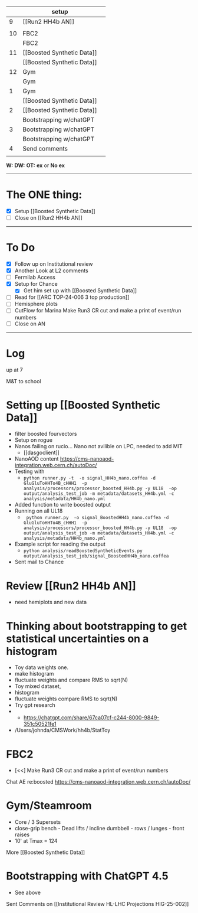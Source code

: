 
|     | setup                      |     |
| --- | -------------------------- | --- |
| 9   | [[Run2 HH4b AN]]           |     |
|     |                            |     |
| 10  | FBC2                       |     |
|     | FBC2                       |     |
| 11  | [[Boosted Synthetic Data]] |     |
|     | [[Boosted Synthetic Data]] |     |
| 12  | Gym                        |     |
|     | Gym                        |     |
| 1   | Gym                        |     |
|     | [[Boosted Synthetic Data]] |     |
| 2   | [[Boosted Synthetic Data]] |     |
|     | Bootstrapping w/chatGPT    |     |
| 3   | Bootstrapping w/chatGPT    |     |
|     | Bootstrapping w/chatGPT    |     |
| 4   | Send comments              |     |
|     |                            |     |

**W:**
**DW:**
**OT:**
**ex** or **No ex**

---
# The ONE thing: 
- [x] Setup  [[Boosted Synthetic Data]]
- [ ] Close on [[Run2 HH4b AN]]

---
# To Do

- [x] Follow up on Institutional review
- [x] Another Look at L2 comments
- [ ] Fermilab Access
- [x] Setup for Chance
	- [x] Get him set up with [[Boosted Synthetic Data]]
- [ ]  Read for [[ARC TOP-24-006 3 top production]]
- [ ] Hemisphere plots 
- [ ] CutFlow for Marina Make Run3 CR cut and make a print of event/run numbers
- [ ] Close on AN
---

# Log

up at 7 

M&T to school

# Setting up [[Boosted Synthetic Data]]
- filter boosted fourvectors
- Setup on rogue
- Nanos failing on rucio... Nano not avilible on LPC, needed to add MIT
	- [[dasgoclient]]
- NanoAOD content https://cms-nanoaod-integration.web.cern.ch/autoDoc/
- Testing with
	- `python runner.py -t  -o signal_HH4b_nano.coffea -d GluGluToHHTo4B_cHHH1  -p analysis/processors/processor_boosted_HH4b.py -y UL18  -op output/analysis_test_job -m metadata/datasets_HH4b.yml -c analysis/metadata/HH4b_nano.yml`
- Added function to write boosted output 
- Running on all UL18
	- ` python runner.py  -o signal_BoostedHH4b_nano.coffea -d GluGluToHHTo4B_cHHH1  -p analysis/processors/processor_boosted_HH4b.py -y UL18  -op output/analysis_test_job -m metadata/datasets_HH4b.yml -c analysis/metadata/HH4b_nano.yml`
- Example script for reading the output
	- `python analysis/readBoostedSyntheticEvents.py output/analysis_test_job/signal_BoostedHH4b_nano.coffea`
- Sent mail to Chance


# Review [[Run2 HH4b AN]]
- need hemiplots and new data

# Thinking about bootstrapping to get statistical uncertainties on a histogram
- Toy data weights one.
- make histogram 
- fluctuate weights and compare RMS to sqrt(N)
- Toy mixed dataset, 
- histogram
- fluctuate weights compare RMS to sqrt(N)
- Try gpt research
- - https://chatgpt.com/share/67ca07cf-c244-8000-9849-351c50521fe1
- /Users/johnda/CMSWork/hh4b/StatToy


# FBC2
- [<<] Make Run3 CR cut and make a print of event/run numbers


Chat AE re:boosted
https://cms-nanoaod-integration.web.cern.ch/autoDoc/

# Gym/Steamroom
- Core / 3 Supersets
- close-grip bench - Dead lifts / incline dumbbell - rows / lunges - front raises
- 10' at Tmax = 124

More [[Boosted Synthetic Data]]


# Bootstrapping with ChatGPT 4.5
- See above

Sent Comments on [[Institutional Review HL-LHC Projections HIG-25-002]]

